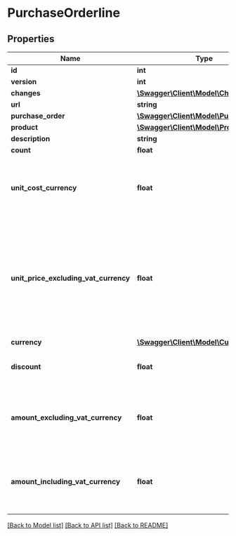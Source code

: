 # PurchaseOrderline

## Properties
Name | Type | Description | Notes
------------ | ------------- | ------------- | -------------
**id** | **int** |  | [optional] 
**version** | **int** |  | [optional] 
**changes** | [**\Swagger\Client\Model\Change[]**](Change.md) |  | [optional] 
**url** | **string** |  | [optional] 
**purchase_order** | [**\Swagger\Client\Model\PurchaseOrder**](PurchaseOrder.md) |  | 
**product** | [**\Swagger\Client\Model\Product**](Product.md) |  | [optional] 
**description** | **string** |  | [optional] 
**count** | **float** |  | [optional] 
**unit_cost_currency** | **float** | Unit price purchase (cost) excluding VAT in the order&#x27;s currency | [optional] 
**unit_price_excluding_vat_currency** | **float** | Unit price of purchase excluding VAT in the order&#x27;s currency.If it&#x27;s not specified,it takes the value from purchase price in productDTO | [optional] 
**currency** | [**\Swagger\Client\Model\Currency**](Currency.md) |  | [optional] 
**discount** | **float** | Discount given as a percentage (%) | [optional] 
**amount_excluding_vat_currency** | **float** | Total amount on order line excluding VAT in the order&#x27;s currency | [optional] 
**amount_including_vat_currency** | **float** | Total amount on order line including VAT in the order&#x27;s currency | [optional] 

[[Back to Model list]](../../README.md#documentation-for-models) [[Back to API list]](../../README.md#documentation-for-api-endpoints) [[Back to README]](../../README.md)

